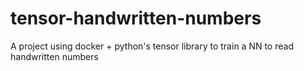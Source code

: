 # tensor-handwritten-numbers
A project using docker + python's tensor library to train a NN to read handwritten numbers
